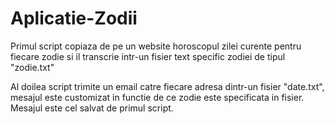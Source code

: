 # Aplicatie-Zodii

Primul script copiaza de pe un website horoscopul zilei curente pentru fiecare zodie si il transcrie intr-un fisier text specific zodiei
de tipul "zodie.txt"

Al doilea script trimite un email catre fiecare adresa dintr-un fisier "date.txt", mesajul este customizat in functie de ce zodie
este specificata in fisier. Mesajul este cel salvat de primul script.
